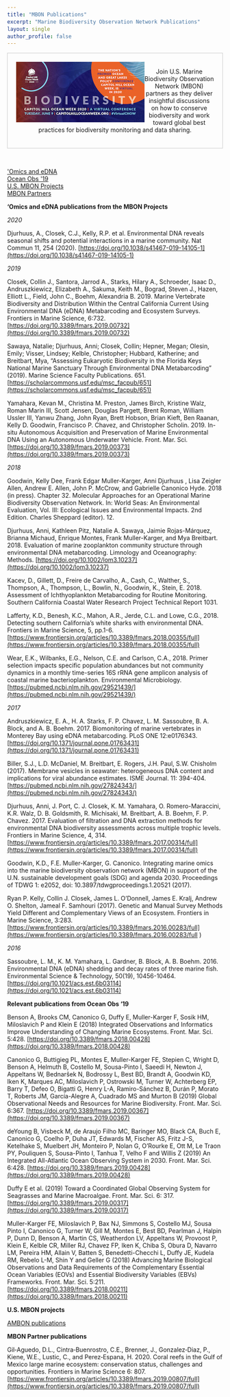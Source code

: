 ```yaml
---
title: "MBON Publications"
excerpt: "Marine Biodiversity Observation Network Publications"
layout: single
author_profile: false
---
```

<div align="center" style="padding: 20px; border: 1px solid #ccc;"><img src="/images/chow_small.jpg" style="float:left;"><p stlye="float:left; font-size: smaller;">Join U.S. Marine Biodiversity Observation Network (MBON) partners as they deliver insightful discussions on how to conserve biodiversity and work toward global best practices for biodiversity monitoring and data sharing.</p></div>
<p>&nbsp;</p>

['Omics and eDNA](#omics)
<br>
[Ocean Obs '19](#oo19)
<br>
[U.S. MBON Projects](#projects)
<br>
[MBON Partners](#partners) 


<a name="omics"></a>
**‘Omics and eDNA publications from the MBON Projects**

_2020_

Djurhuus, A., Closek, C.J., Kelly, R.P. et al. Environmental DNA reveals seasonal shifts and potential interactions in a marine community. Nat Commun 11, 254 (2020). [https://doi.org/10.1038/s41467-019-14105-1](https://doi.org/10.1038/s41467-019-14105-1)

_2019_

Closek, Collin J., Santora, Jarrod A., Starks, Hilary A., Schroeder, Isaac D., Andruszkiewicz, Elizabeth A., Sakuma, Keith M., Bograd, Steven J., Hazen, Elliott L., Field, John C., Boehm, Alexandria B. 2019. Marine Vertebrate Biodiversity and Distribution Within the Central California Current Using Environmental DNA (eDNA) Metabarcoding and Ecosystem Surveys. Frontiers in Marine Science, 6:732.  [https://doi.org/10.3389/fmars.2019.00732](https://doi.org/10.3389/fmars.2019.00732)

Sawaya, Natalie; Djurhuus, Anni; Closek, Collin; Hepner, Megan; Olesin, Emily; Visser, Lindsey; Kelble, Christopher; Hubbard, Katherine; and Breitbart, Mya, “Assessing Eukaryotic Biodiversity in the Florida Keys National Marine Sanctuary Through Environmental DNA Metabarcoding” (2019). Marine Science Faculty Publications. 651. [https://scholarcommons.usf.edu/msc_facpub/651](https://scholarcommons.usf.edu/msc_facpub/651)

Yamahara, Kevan M., Christina M. Preston, James Birch, Kristine Walz, Roman Marin III, Scott Jensen, Douglas Pargett, Brent Roman, William Ussler III, Yanwu Zhang, John Ryan, Brett Hobson, Brian Kieft, Ben Raanan, Kelly D. Goodwin, Francisco P. Chavez, and Christopher Scholin. 2019. In-situ Autonomous Acquisition and Preservation of Marine Environmental DNA Using an Autonomous Underwater Vehicle. Front. Mar. Sci. [https://doi.org/10.3389/fmars.2019.00373](https://doi.org/10.3389/fmars.2019.00373)

_2018_

Goodwin, Kelly Dee, Frank Edgar Muller-Karger, Anni Djurhuus , Lisa Zeigler Allen, Andrew E. Allen, John P. McCrow, and Gabrielle Canonico Hyde. 2018 (in press). Chapter 32. Molecular Approaches for an Operational Marine Biodiversity Observation Network. In: World Seas: An Environmental Evaluation, Vol. III: Ecological Issues and Environmental Impacts. 2nd Edition. Charles Sheppard (editor). 12.

Djurhuus, Anni, Kathleen Pitz, Natalie A. Sawaya, Jaimie Rojas-Márquez, Brianna Michaud, Enrique Montes, Frank Muller-Karger, and Mya Breitbart. 2018. Evaluation of marine zooplankton community structure through environmental DNA metabarcoding. Limnology and Oceanography: Methods. [https://doi.org/10.1002/lom3.10237](https://doi.org/10.1002/lom3.10237)

Kacev, D., Gillett, D., Freire de Carvalho, A., Cash, C., Walther, S., Thompson, A., Thompson, L., Bowlin, N., Goodwin, K., Stein, E. 2018. Assessment of Ichthyoplankton Metabarcoding for Routine Monitoring. Southern California Coastal Water Research Project Technical Report 1031.

Lafferty, K.D., Benesh, K.C., Mahon, A.R., Jerde, C.L. and Lowe, C.G., 2018. Detecting southern California’s white sharks with environmental DNA. Frontiers in Marine Science, 5, pp.1-6. [https://www.frontiersin.org/articles/10.3389/fmars.2018.00355/full](https://www.frontiersin.org/articles/10.3389/fmars.2018.00355/full)

Wear, E.K., Wilbanks, E.G., Nelson, C.E. and Carlson, C.A., 2018. Primer selection impacts specific population abundances but not community dynamics in a monthly time-series 16S rRNA gene amplicon analysis of coastal marine bacterioplankton. Environmental Microbiology. [https://pubmed.ncbi.nlm.nih.gov/29521439/](https://pubmed.ncbi.nlm.nih.gov/29521439/)

_2017_

Andruszkiewicz, E. A., H. A. Starks, F. P. Chavez, L. M. Sassoubre, B. A. Block, and A. B. Boehm. 2017. Biomonitoring of marine vertebrates in Monterey Bay using eDNA metabarcoding. PLoS ONE 12:e0176343. [https://doi.org/10.1371/journal.pone.01763431](https://doi.org/10.1371/journal.pone.01763431)

Biller, S.J., L.D. McDaniel, M. Breitbart, E. Rogers, J.H. Paul, S.W. Chisholm (2017). Membrane vesicles in seawater: heterogeneous DNA content and implications for viral abundance estimates. ISME Journal. 11: 394-404. [https://pubmed.ncbi.nlm.nih.gov/27824343/](https://pubmed.ncbi.nlm.nih.gov/27824343/)

Djurhuus, Anni, J. Port, C. J. Closek, K. M. Yamahara, O. Romero-Maraccini, K.R. Walz, D. B. Goldsmith, R. Michisaki, M. Breitbart, A. B. Boehm, F. P. Chavez. 2017. Evaluation of filtration and DNA extraction methods for environmental DNA biodiversity assessments across multiple trophic levels. Frontiers in Marine Science, 4, 314. [https://www.frontiersin.org/articles/10.3389/fmars.2017.00314/full](https://www.frontiersin.org/articles/10.3389/fmars.2017.00314/full)

Goodwin, K.D., F.E. Muller-Karger, G. Canonico. Integrating marine omics into the marine biodiversity observation network (MBON) in support of the U.N. sustainable development goals (SDG) and agenda 2030. Proceedings of TDWG 1: e2052, doi: 10.3897/tdwgproceedings.1.20521 (2017).

Ryan P. Kelly, Collin J. Closek, James L. O’Donnell, James E. Kralj, Andrew O. Shelton, Jameal F. Samhouri (2017). Genetic and Manual Survey Methods Yield Different and Complementary Views of an Ecosystem. Frontiers in Marine Science, 3:283. [https://www.frontiersin.org/articles/10.3389/fmars.2016.00283/full](https://www.frontiersin.org/articles/10.3389/fmars.2016.00283/full
)

_2016_

Sassoubre, L. M., K. M. Yamahara, L. Gardner, B. Block, A. B. Boehm. 2016. Environmental DNA (eDNA) shedding and decay rates of three marine fish. Environmental Science & Technology, 50(19), 10456-10464. [https://doi.org/10.1021/acs.est.6b03114](https://doi.org/10.1021/acs.est.6b03114)

<a name="oo19"></a>**Relevant publications from Ocean Obs ‘19**

Benson A, Brooks CM, Canonico G, Duffy E, Muller-Karger F, Sosik HM, Miloslavich P and Klein E (2018) Integrated Observations and Informatics Improve Understanding of Changing Marine Ecosystems. Front. Mar. Sci. 5:428. [https://doi.org/10.3389/fmars.2018.00428](https://doi.org/10.3389/fmars.2018.00428)

Canonico G, Buttigieg PL, Montes E, Muller-Karger FE, Stepien C, Wright D, Benson A, Helmuth B, Costello M, Sousa-Pinto I, Saeedi H, Newton J, Appeltans W, Bednaršek N, Bodrossy L, Best BD, Brandt A, Goodwin KD, Iken K, Marques AC, Miloslavich P, Ostrowski M, Turner W, Achterberg EP, Barry T, Defeo O, Bigatti G, Henry L-A, Ramiro-Sánchez B, Durán P, Morato T, Roberts JM, García-Alegre A, Cuadrado MS and Murton B (2019) Global Observational Needs and Resources for Marine Biodiversity. Front. Mar. Sci. 6:367. [https://doi.org/10.3389/fmars.2019.00367](https://doi.org/10.3389/fmars.2019.00367)

deYoung B, Visbeck M, de Araujo Filho MC, Baringer MO, Black CA, Buch E, Canonico G, Coelho P, Duha JT, Edwards M, Fischer AS, Fritz J-S, Ketelhake S, Muelbert JH, Monteiro P, Nolan G, O’Rourke E, Ott M, Le Traon PY, Pouliquen S, Sousa-Pinto I, Tanhua T, Velho F and Willis Z (2019) An Integrated All-Atlantic Ocean Observing System in 2030. Front. Mar. Sci. 6:428. [https://doi.org/10.3389/fmars.2019.00428](https://doi.org/10.3389/fmars.2019.00428)

Duffy E et al. (2019) Toward a Coordinated Global Observing System for Seagrasses and Marine Macroalgae. Front. Mar. Sci. 6: 317. [https://doi.org/10.3389/fmars.2019.00317](https://doi.org/10.3389/fmars.2019.00317)

Muller-Karger FE, Miloslavich P, Bax NJ, Simmons S, Costello MJ, Sousa Pinto I, Canonico G, Turner W, Gill M, Montes E, Best BD, Pearlman J, Halpin P, Dunn D, Benson A, Martin CS, Weatherdon LV, Appeltans W, Provoost P, Klein E, Kelble CR, Miller RJ, Chavez FP, Iken K, Chiba S, Obura D, Navarro LM, Pereira HM, Allain V, Batten S, Benedetti-Checchi L, Duffy JE, Kudela RM, Rebelo L-M, Shin Y and Geller G (2018) Advancing Marine Biological Observations and Data Requirements of the Complementary Essential Ocean Variables (EOVs) and Essential Biodiversity Variables (EBVs) Frameworks. Front. Mar. Sci. 5:211. [https://doi.org/10.3389/fmars.2018.00211](https://doi.org/10.3389/fmars.2018.00211)

<a name="projects"></a>**U.S. MBON projects**

[AMBON publications](/pages/publications_ambon/)

<a name="partners"></a>**MBON Partner publications**

Gil‐Aguedo, D.L., Cintra‐Buenrostro, C.E., Brenner, J., Gonzalez‐Diaz, P., Kiene, W.E., Lustic, C., and Perez‐Espana, H. 2020. Coral reefs in the Gulf of Mexico large marine ecosystem: conservation status, challenges and opportunities. Frontiers in Marine Science 6: 807. [https://www.frontiersin.org/articles/10.3389/fmars.2019.00807/full](https://www.frontiersin.org/articles/10.3389/fmars.2019.00807/full)
